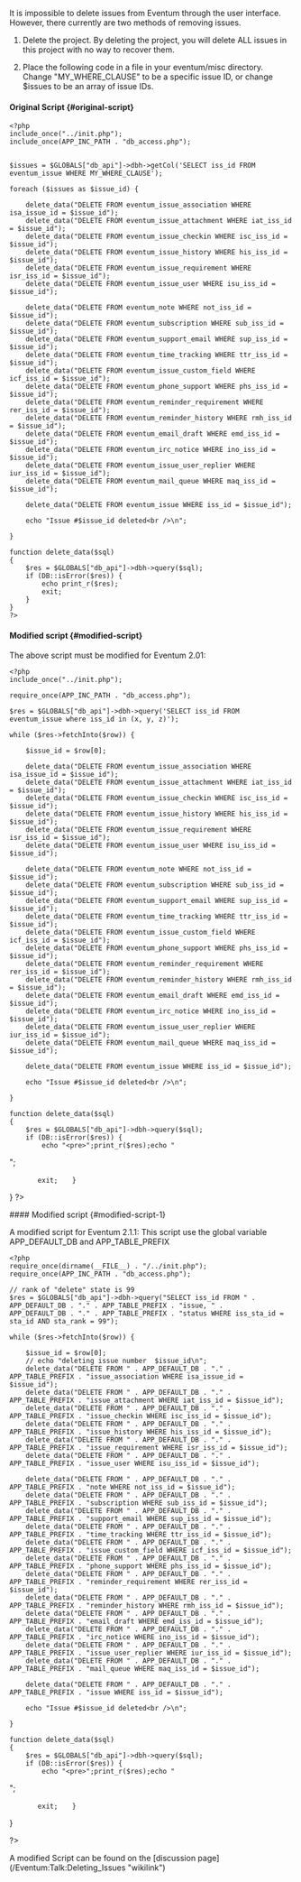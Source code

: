 It is impossible to delete issues from Eventum through the user
interface. However, there currently are two methods of removing issues.

1. Delete the project. By deleting the project, you will delete ALL
issues in this project with no way to recover them.

2. Place the following code in a file in your eventum/misc directory.
Change "MY_WHERE_CLAUSE" to be a specific issue ID, or change \$issues
to be an array of issue IDs.

#### Original Script {#original-script}

    <?php
    include_once("../init.php");
    include_once(APP_INC_PATH . "db_access.php");


    $issues = $GLOBALS["db_api"]->dbh->getCol('SELECT iss_id FROM eventum_issue WHERE MY_WHERE_CLAUSE');

    foreach ($issues as $issue_id) {

        delete_data("DELETE FROM eventum_issue_association WHERE isa_issue_id = $issue_id");
        delete_data("DELETE FROM eventum_issue_attachment WHERE iat_iss_id = $issue_id");
        delete_data("DELETE FROM eventum_issue_checkin WHERE isc_iss_id = $issue_id");
        delete_data("DELETE FROM eventum_issue_history WHERE his_iss_id = $issue_id");
        delete_data("DELETE FROM eventum_issue_requirement WHERE isr_iss_id = $issue_id");
        delete_data("DELETE FROM eventum_issue_user WHERE isu_iss_id = $issue_id");

        delete_data("DELETE FROM eventum_note WHERE not_iss_id = $issue_id");
        delete_data("DELETE FROM eventum_subscription WHERE sub_iss_id = $issue_id");
        delete_data("DELETE FROM eventum_support_email WHERE sup_iss_id = $issue_id");
        delete_data("DELETE FROM eventum_time_tracking WHERE ttr_iss_id = $issue_id");
        delete_data("DELETE FROM eventum_issue_custom_field WHERE icf_iss_id = $issue_id");
        delete_data("DELETE FROM eventum_phone_support WHERE phs_iss_id = $issue_id");
        delete_data("DELETE FROM eventum_reminder_requirement WHERE rer_iss_id = $issue_id");
        delete_data("DELETE FROM eventum_reminder_history WHERE rmh_iss_id = $issue_id");
        delete_data("DELETE FROM eventum_email_draft WHERE emd_iss_id = $issue_id");
        delete_data("DELETE FROM eventum_irc_notice WHERE ino_iss_id = $issue_id");
        delete_data("DELETE FROM eventum_issue_user_replier WHERE iur_iss_id = $issue_id");
        delete_data("DELETE FROM eventum_mail_queue WHERE maq_iss_id = $issue_id");

        delete_data("DELETE FROM eventum_issue WHERE iss_id = $issue_id");

        echo "Issue #$issue_id deleted<br />\n";

    }

    function delete_data($sql)
    {
        $res = $GLOBALS["db_api"]->dbh->query($sql);
        if (DB::isError($res)) {
            echo print_r($res);
            exit;
        }
    }
    ?>

#### Modified script {#modified-script}

The above script must be modified for Eventum 2.01:

    <?php
    include_once("../init.php");

    require_once(APP_INC_PATH . "db_access.php");

    $res = $GLOBALS["db_api"]->dbh->query('SELECT iss_id FROM eventum_issue where iss_id in (x, y, z)');

    while ($res->fetchInto($row)) {

        $issue_id = $row[0];

        delete_data("DELETE FROM eventum_issue_association WHERE isa_issue_id = $issue_id");
        delete_data("DELETE FROM eventum_issue_attachment WHERE iat_iss_id = $issue_id");
        delete_data("DELETE FROM eventum_issue_checkin WHERE isc_iss_id = $issue_id");
        delete_data("DELETE FROM eventum_issue_history WHERE his_iss_id = $issue_id");
        delete_data("DELETE FROM eventum_issue_requirement WHERE isr_iss_id = $issue_id");
        delete_data("DELETE FROM eventum_issue_user WHERE isu_iss_id = $issue_id");

        delete_data("DELETE FROM eventum_note WHERE not_iss_id = $issue_id");
        delete_data("DELETE FROM eventum_subscription WHERE sub_iss_id = $issue_id");
        delete_data("DELETE FROM eventum_support_email WHERE sup_iss_id = $issue_id");
        delete_data("DELETE FROM eventum_time_tracking WHERE ttr_iss_id = $issue_id");
        delete_data("DELETE FROM eventum_issue_custom_field WHERE icf_iss_id = $issue_id");
        delete_data("DELETE FROM eventum_phone_support WHERE phs_iss_id = $issue_id");
        delete_data("DELETE FROM eventum_reminder_requirement WHERE rer_iss_id = $issue_id");
        delete_data("DELETE FROM eventum_reminder_history WHERE rmh_iss_id = $issue_id");
        delete_data("DELETE FROM eventum_email_draft WHERE emd_iss_id = $issue_id");
        delete_data("DELETE FROM eventum_irc_notice WHERE ino_iss_id = $issue_id");
        delete_data("DELETE FROM eventum_issue_user_replier WHERE iur_iss_id = $issue_id");
        delete_data("DELETE FROM eventum_mail_queue WHERE maq_iss_id = $issue_id");

        delete_data("DELETE FROM eventum_issue WHERE iss_id = $issue_id");

        echo "Issue #$issue_id deleted<br />\n";

    }

    function delete_data($sql)
    {
        $res = $GLOBALS["db_api"]->dbh->query($sql);
        if (DB::isError($res)) {
            echo "<pre>";print_r($res);echo "

";

`       exit;`
`   }`

} ?\>

</pre>
#### Modified script {#modified-script-1}

A modified script for Eventum 2.1.1: This script use the global variable
APP_DEFAULT_DB and APP_TABLE_PREFIX

    <?php
    require_once(dirname(__FILE__) . "/../init.php");
    require_once(APP_INC_PATH . "db_access.php");

    // rank of "delete" state is 99
    $res = $GLOBALS["db_api"]->dbh->query("SELECT iss_id FROM " . APP_DEFAULT_DB . "." . APP_TABLE_PREFIX . "issue, " .
    APP_DEFAULT_DB . "." . APP_TABLE_PREFIX . "status WHERE iss_sta_id = sta_id AND sta_rank = 99");

    while ($res->fetchInto($row)) {

        $issue_id = $row[0];
        // echo "deleting issue number  $issue_id\n";
        delete_data("DELETE FROM " . APP_DEFAULT_DB . "." . APP_TABLE_PREFIX . "issue_association WHERE isa_issue_id = $issue_id");
        delete_data("DELETE FROM " . APP_DEFAULT_DB . "." . APP_TABLE_PREFIX . "issue_attachment WHERE iat_iss_id = $issue_id");
        delete_data("DELETE FROM " . APP_DEFAULT_DB . "." . APP_TABLE_PREFIX . "issue_checkin WHERE isc_iss_id = $issue_id");
        delete_data("DELETE FROM " . APP_DEFAULT_DB . "." . APP_TABLE_PREFIX . "issue_history WHERE his_iss_id = $issue_id");
        delete_data("DELETE FROM " . APP_DEFAULT_DB . "." . APP_TABLE_PREFIX . "issue_requirement WHERE isr_iss_id = $issue_id");
        delete_data("DELETE FROM " . APP_DEFAULT_DB . "." . APP_TABLE_PREFIX . "issue_user WHERE isu_iss_id = $issue_id");

        delete_data("DELETE FROM " . APP_DEFAULT_DB . "." . APP_TABLE_PREFIX . "note WHERE not_iss_id = $issue_id");
        delete_data("DELETE FROM " . APP_DEFAULT_DB . "." . APP_TABLE_PREFIX . "subscription WHERE sub_iss_id = $issue_id");
        delete_data("DELETE FROM " . APP_DEFAULT_DB . "." . APP_TABLE_PREFIX . "support_email WHERE sup_iss_id = $issue_id");
        delete_data("DELETE FROM " . APP_DEFAULT_DB . "." . APP_TABLE_PREFIX . "time_tracking WHERE ttr_iss_id = $issue_id");
        delete_data("DELETE FROM " . APP_DEFAULT_DB . "." . APP_TABLE_PREFIX . "issue_custom_field WHERE icf_iss_id = $issue_id");
        delete_data("DELETE FROM " . APP_DEFAULT_DB . "." . APP_TABLE_PREFIX . "phone_support WHERE phs_iss_id = $issue_id");
        delete_data("DELETE FROM " . APP_DEFAULT_DB . "." . APP_TABLE_PREFIX . "reminder_requirement WHERE rer_iss_id = $issue_id");
        delete_data("DELETE FROM " . APP_DEFAULT_DB . "." . APP_TABLE_PREFIX . "reminder_history WHERE rmh_iss_id = $issue_id");
        delete_data("DELETE FROM " . APP_DEFAULT_DB . "." . APP_TABLE_PREFIX . "email_draft WHERE emd_iss_id = $issue_id");
        delete_data("DELETE FROM " . APP_DEFAULT_DB . "." . APP_TABLE_PREFIX . "irc_notice WHERE ino_iss_id = $issue_id");
        delete_data("DELETE FROM " . APP_DEFAULT_DB . "." . APP_TABLE_PREFIX . "issue_user_replier WHERE iur_iss_id = $issue_id");
        delete_data("DELETE FROM " . APP_DEFAULT_DB . "." . APP_TABLE_PREFIX . "mail_queue WHERE maq_iss_id = $issue_id");

        delete_data("DELETE FROM " . APP_DEFAULT_DB . "." . APP_TABLE_PREFIX . "issue WHERE iss_id = $issue_id");

        echo "Issue #$issue_id deleted<br />\n";

    }

    function delete_data($sql)
    {
        $res = $GLOBALS["db_api"]->dbh->query($sql);
        if (DB::isError($res)) {
            echo "<pre>";print_r($res);echo "

";

`       exit;`
`   }`

}

?\>

</pre>
A modified Script can be found on the [discussion
page](/Eventum:Talk:Deleting_Issues "wikilink")